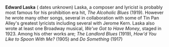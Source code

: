 
**Edward Laska** ( dates unknown) Laska, a composer and lyricist is probably most famous for his prohibition era hit, *The Alcoholic Blues* (1919). However he wrote many other songs, several in collaboration with some of Tin Pan Alley's greatest lyricists including several with Jerome Kern. Laska also wrote at least one Broadway musical, *We've Got to Have Money*, staged in 1923. Among his other works are; *The Landlord Blues* (1919), *How'd You Like to Spoon With Me?* (1905) and *Do Something* (1917)